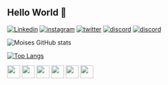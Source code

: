 <div>
	
<h2> Hello World 👋 </h3>
</div>

<div>	
	
[![Linkedin](https://img.shields.io/badge/LinkedIn-0077B5?style=for-the-badge&logo=linkedin&logoColor=white)](https://www.linkedin.com/in/moisesguilherme/)
[![instagram](https://img.shields.io/badge/Instagram-E4405F?style=for-the-badge&logo=instagram&logoColor=white)](https://www.instagram.com/moisesgui23/)
[![twitter](https://img.shields.io/badge/Twitter-1DA1F2?style=for-the-badge&logo=twitter&logoColor=white)](https://twitter.com/Moisesmgo)
[![discord](https://img.shields.io/badge/Discord-7289DA?style=for-the-badge&logo=discord&logoColor=white)](Moisés5898)
[![discord](https://img.shields.io/badge/Gmail-D14836?style=for-the-badge&logo=gmail&logoColor=white)](gmail)
</div>

<div>
	
![Moises GitHub stats](https://github-readme-stats.vercel.app/api?username=moisesgui&show_icons=true&theme=highcontrast)
</div>

<div>
	
[![Top Langs](https://github-readme-stats.vercel.app/api/top-langs/?username=moisesgui&layout=compact&theme=highcontrast)](https://github.com/anuraghazra/github-readme-stats)
</div>
	
<div>
	
<img widht="30" height="30" src="https://cdn.jsdelivr.net/gh/devicons/devicon/icons/javascript/javascript-original.svg" />
<img widht="30" height="30" src="https://cdn.jsdelivr.net/gh/devicons/devicon/icons/typescript/typescript-original.svg" />
<img widht="30" height="30" src="https://cdn.jsdelivr.net/gh/devicons/devicon/icons/react/react-original.svg" />
<img widht="30" height="30" src="https://cdn.jsdelivr.net/gh/devicons/devicon/icons/vuejs/vuejs-original.svg" />
<img widht="30" height="30" src="https://cdn.jsdelivr.net/gh/devicons/devicon/icons/html5/html5-original.svg" />
<img widht="30" height="30" src="https://cdn.jsdelivr.net/gh/devicons/devicon/icons/css3/css3-original.svg">
</div><br>

